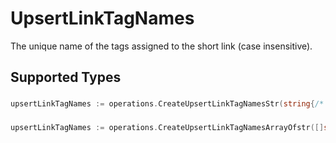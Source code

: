 # UpsertLinkTagNames

The unique name of the tags assigned to the short link (case insensitive).


## Supported Types

### 

```go
upsertLinkTagNames := operations.CreateUpsertLinkTagNamesStr(string{/* values here */})
```

### 

```go
upsertLinkTagNames := operations.CreateUpsertLinkTagNamesArrayOfstr([]string{/* values here */})
```

